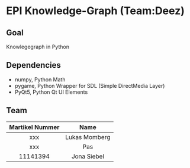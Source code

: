 # EPI Knowledge-Graph (Team:Deez)

## Goal
Knowlegegraph in Python
 
## Dependencies
- numpy, Python Math
- pygame, Python Wrapper for SDL (Simple DirectMedia Layer) 
- PyQt5, Python Qt UI Elements

## Team
| Martikel Nummer |     Name      |
|:---------------:|:-------------:|
|       xxx       | Lukas Momberg |
|       xxx       |      Pas      |
|    11141394     |  Jona Siebel  |

